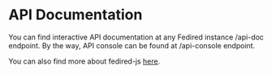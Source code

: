 # API Documentation

You can find interactive API documentation at any Fedired instance /api-doc endpoint. By the way, API console can be found at /api-console endpoint.

You can also find more about fedired-js [here](../packages/fedired-js/README.md).

